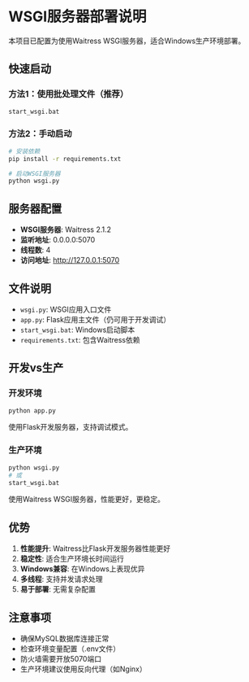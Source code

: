 # WSGI服务器部署说明

本项目已配置为使用Waitress WSGI服务器，适合Windows生产环境部署。

## 快速启动

### 方法1：使用批处理文件（推荐）
```bash
start_wsgi.bat
```

### 方法2：手动启动
```bash
# 安装依赖
pip install -r requirements.txt

# 启动WSGI服务器
python wsgi.py
```

## 服务器配置

- **WSGI服务器**: Waitress 2.1.2
- **监听地址**: 0.0.0.0:5070
- **线程数**: 4
- **访问地址**: http://127.0.0.1:5070

## 文件说明

- `wsgi.py`: WSGI应用入口文件
- `app.py`: Flask应用主文件（仍可用于开发调试）
- `start_wsgi.bat`: Windows启动脚本
- `requirements.txt`: 包含Waitress依赖

## 开发vs生产

### 开发环境
```bash
python app.py
```
使用Flask开发服务器，支持调试模式。

### 生产环境
```bash
python wsgi.py
# 或
start_wsgi.bat
```
使用Waitress WSGI服务器，性能更好，更稳定。

## 优势

1. **性能提升**: Waitress比Flask开发服务器性能更好
2. **稳定性**: 适合生产环境长时间运行
3. **Windows兼容**: 在Windows上表现优异
4. **多线程**: 支持并发请求处理
5. **易于部署**: 无需复杂配置

## 注意事项

- 确保MySQL数据库连接正常
- 检查环境变量配置（.env文件）
- 防火墙需要开放5070端口
- 生产环境建议使用反向代理（如Nginx）